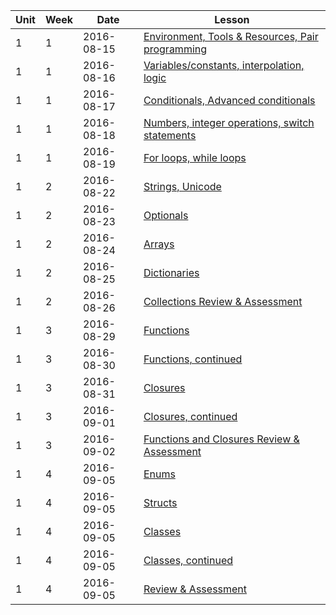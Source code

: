 | Unit|Week|Date|Lesson|
|--- |---| ---|---|
| 1|1|2016-08-15| [Environment, Tools & Resources, Pair programming](lessons/env-and-tools) |
| 1|1|2016-08-16| [Variables/constants, interpolation, logic](/lessons/variables-and-logic) |
| 1|1|2016-08-17| [Conditionals, Advanced conditionals](/lessons/conditionals) |
| 1|1|2016-08-18| [Numbers, integer operations, switch statements](/lessons/numbers-integerops-switch)|
| 1|1|2016-08-19| [For loops, while loops](/lessons/loops)|
| 1|2|2016-08-22| [Strings, Unicode](/lessons/strings)|
| 1|2|2016-08-23| [Optionals](/lessons/optionals)|
| 1|2|2016-08-24| [Arrays](/lessons/arrays)|
| 1|2|2016-08-25| [Dictionaries](/lessons/dictionaries)|
| 1|2|2016-08-26| [Collections Review & Assessment](/lessons/review-and-assessment-collections)|
| 1|3|2016-08-29| [Functions](/lessons/functions-one)|
| 1|3|2016-08-30| [Functions, continued](/lessons/functions-two)|
| 1|3|2016-08-31| [Closures](/lessons/closures-one)|
| 1|3|2016-09-01| [Closures, continued](/lessons/closures-two)|
| 1|3|2016-09-02| [Functions and Closures Review & Assessment](/lessons/review-and-assessment-functions-and-closures)
| 1|4|2016-09-05| [Enums](/lessons/enums)
| 1|4|2016-09-05| [Structs](/lessons/structs)
| 1|4|2016-09-05| [Classes](/lessons/classes-one)
| 1|4|2016-09-05| [Classes, continued](/lessons/classes-two)
| 1|4|2016-09-05| [Review & Assessment](/lessons/review-and-assessment-enums-structs-and-classes)












